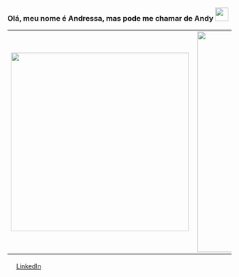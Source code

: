 ### Olá, meu nome é Andressa, mas pode me chamar de Andy <img src="Andressa-Amorim.png" width="30px"></h2>

<!--
**amorimandy/amorimandy** is a ✨ _special_ ✨ repository because its `README.md` (this file) appears on your GitHub profile.

- 🔭 Original do Amazonas, fisioterapeuta aprendendo tech <3
- 🌱 Estudando Java, HTML, CSS, JS,
- 📫 How to reach me: ...
- 😄 Pronouns: ...
- ⚡ Fun fact: ...
-->

<center>
<table>
    <tr>
        <td><img width="400px" align="left" src="https://github-readme-stats.vercel.app/api/top-langs/?username=amorimandy&hide=html&layout=compact&theme=buefy" /></td>
        <td><img width="495px" align="left" src="https://github-readme-stats.vercel.app/api?username=amorimandy&theme=buefy"/></td>
    </tr>   
</table>
</center>  

<a href="https://www.linkedin.com/in/andressa-amorim-842620127"><img src="linkedin.png" width="16"></img></a> [LinkedIn](https://www.linkedin.com/in/andressa-amorim-842620127)  

